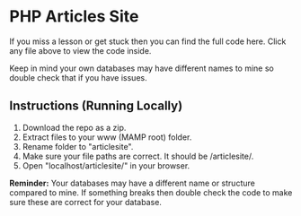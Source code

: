 # PHP Articles Site

If you miss a lesson or get stuck then you can find the full code here. Click any file above to view the code inside.

Keep in mind your own databases may have different names to mine so double check that if you have issues.

## Instructions (Running Locally)

1. Download the repo as a zip.
2. Extract files to your www (MAMP root) folder.
3. Rename folder to "articlesite".
4. Make sure your file paths are correct. It should be <MAMP Root Folder>/articlesite/<PHP Files>.
5. Open "localhost/articlesite/" in your browser.

**Reminder:** Your databases may have a different name or structure compared to mine. If something breaks then double check the code to make sure these are correct for your database.
